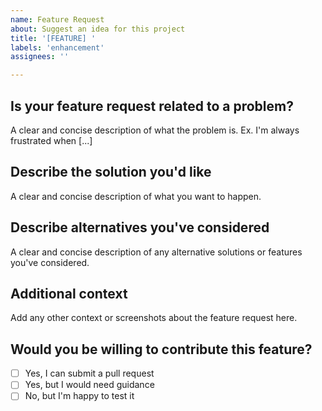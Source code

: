 ```yaml
---
name: Feature Request
about: Suggest an idea for this project
title: '[FEATURE] '
labels: 'enhancement'
assignees: ''

---
```


## Is your feature request related to a problem?
A clear and concise description of what the problem is. Ex. I'm always frustrated when [...]

## Describe the solution you'd like
A clear and concise description of what you want to happen.

## Describe alternatives you've considered
A clear and concise description of any alternative solutions or features you've considered.

## Additional context
Add any other context or screenshots about the feature request here.

## Would you be willing to contribute this feature?
- [ ] Yes, I can submit a pull request
- [ ] Yes, but I would need guidance
- [ ] No, but I'm happy to test it